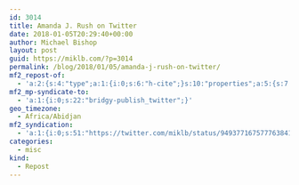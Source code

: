 ```yaml
---
id: 3014
title: Amanda J. Rush on Twitter
date: 2018-01-05T20:29:40+00:00
author: Michael Bishop
layout: post
guid: https://miklb.com/?p=3014
permalink: /blog/2018/01/05/amanda-j-rush-on-twitter/
mf2_repost-of:
  - 'a:2:{s:4:"type";a:1:{i:0;s:6:"h-cite";}s:10:"properties";a:5:{s:7:"summary";a:1:{i:0;s:313:"“Hey #WordPress theme, plugin, and code standards/guidelines people: Are we checking for multiple &amp;lt;main&amp;gt; elements in automated tests? If not, can we? B/c there&#039;s no screen reader user on the planet who thinks multiple mains is anything but trouble &amp;amp; this should be EZ to check/flag”";}s:4:"name";a:1:{i:0;s:25:"Amanda J. Rush on Twitter";}s:3:"url";a:1:{i:0;s:57:"https://twitter.com/cswordpress/status/949373384046948352";}s:11:"publication";a:1:{i:0;s:7:"Twitter";}s:8:"featured";a:1:{i:0;s:76:"https://pbs.twimg.com/profile_images/809197756275367936/V9liaDUZ_400x400.jpg";}}}'
mf2_mp-syndicate-to:
  - 'a:1:{i:0;s:22:"bridgy-publish_twitter";}'
geo_timezone:
  - Africa/Abidjan
mf2_syndication:
  - 'a:1:{i:0;s:51:"https://twitter.com/miklb/status/949377167577763841";}'
categories:
  - misc
kind:
  - Repost
---
```

